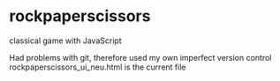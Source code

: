# rockpaperscissors
classical game with JavaScript

Had problems with git, therefore used my own imperfect version control
rockpaperscissors_ui_neu.html is the current file
